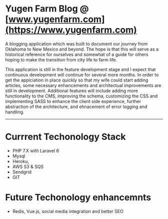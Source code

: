 # Yugen Farm Blog @ [www.yugenfarm.com](https://www.yugenfarm.com)

A blogging application which was built to document our journey from Oklahoma to New Mexico and beyond.  The hope is that this will serve as a historical reference for ourselves and somewhat of a guide for others hoping to make the transition from city life to farm life.

This application is still in the feature development stage and I expect that continuous development will continue for several more months.  In order to get the applciation in place quickly so that my wife could start adding articles, some necessary enhancements and architectual improvements are still in development.  Additional features will include adding more functionality to the CMS, improving the schema, customizing the CSS and implementing SASS to enhance the client side experience, further abstraction of the architecture, and ehnacement of error logging and handling.

---

# Currrent Techonology Stack

* PHP 7.X with Laravel 6 
* Mysql
* Heroku, 
* AWS S3 & SQS
* Sendgrid 
* GIT

# Future Techonology enhancemnts

* Redis, Vue.js, social media integration and better SEO
